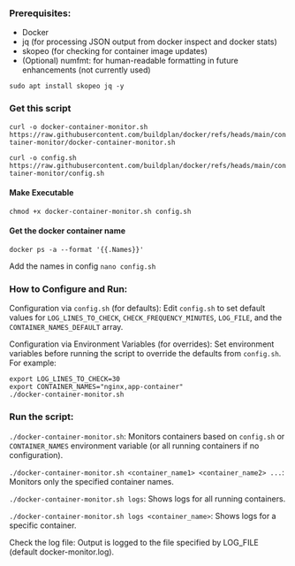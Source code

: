 ### Prerequisites:
  - Docker
  - jq (for processing JSON output from docker inspect and docker stats)
  - skopeo (for checking for container image updates)
  - (Optional) numfmt: for human-readable formatting in future enhancements (not currently used)

`sudo apt install skopeo jq -y`

### Get this script 

`curl -o docker-container-monitor.sh https://raw.githubusercontent.com/buildplan/docker/refs/heads/main/container-monitor/docker-container-monitor.sh`

`curl -o config.sh https://raw.githubusercontent.com/buildplan/docker/refs/heads/main/container-monitor/config.sh`

#### Make Executable

`chmod +x docker-container-monitor.sh config.sh`

#### Get the docker container name 

`docker ps -a --format '{{.Names}}'`

Add the names in config `nano config.sh`

### How to Configure and Run:

Configuration via `config.sh` (for defaults): Edit `config.sh` to set default values for `LOG_LINES_TO_CHECK`, `CHECK_FREQUENCY_MINUTES`, `LOG_FILE`, and the `CONTAINER_NAMES_DEFAULT` array.

Configuration via Environment Variables (for overrides): Set environment variables before running the script to override the defaults from `config.sh`. For example:

```
export LOG_LINES_TO_CHECK=30
export CONTAINER_NAMES="nginx,app-container"
./docker-container-monitor.sh
```

### Run the script:

`./docker-container-monitor.sh`: Monitors containers based on `config.sh` or `CONTAINER_NAMES` environment variable (or all running containers if no configuration).

`./docker-container-monitor.sh <container_name1> <container_name2> ...`: Monitors only the specified container names.

`./docker-container-monitor.sh logs`: Shows logs for all running containers.

`./docker-container-monitor.sh logs <container_name>`: Shows logs for a specific container.

Check the log file: Output is logged to the file specified by LOG_FILE (default docker-monitor.log).
